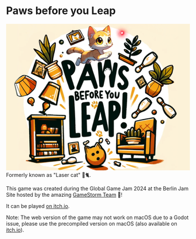 # **Paws** before you **Leap**

[![Title card showing a cute cat leaping into the air](./assets/title_card.png)](https://globalgamejam.org/games/2024/laser-cat-4)
Formerly known as "Laser cat" 🌈🐈.

This game was created during the Global Game Jam 2024 at the Berlin Jam Site hosted by the amazing [GameStorm Team](https://img.itch.zone/aW1nLzE0ODgwMjU4LnBuZw==/original/LzlOnG.png) 💚!

It can be played [on itch.io](https://battlesalad.itch.io/paws-before-you-leap).

Note: The web version of the game may not work on macOS due to a Godot issue, please use the precompiled version on macOS (also available on [itch.io](https://battlesalad.itch.io/paws-before-you-leap)).


